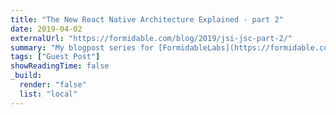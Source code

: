 ```yaml
---
title: "The New React Native Architecture Explained - part 2"
date: 2019-04-02
externalUrl: "https://formidable.com/blog/2019/jsi-jsc-part-2/"
summary: "My blogpost series for [FormidableLabs](https://formidable.com). This article got also translated in [Korean](https://medium.com/react-native-seoul/%EC%83%88-%EB%A6%AC%EC%95%A1%ED%8A%B8-%EB%84%A4%EC%9D%B4%ED%8B%B0%EB%B8%8C-%EC%95%84%ED%82%A4%ED%85%8D%EC%B2%98-%EC%84%A4%EB%AA%85-%EB%91%90%EB%B2%88%EC%A7%B8-%ED%8C%8C%ED%8A%B8-eca6e439e49c)."
tags: ["Guest Post"]
showReadingTime: false
_build:
  render: "false"
  list: "local"
---
```

